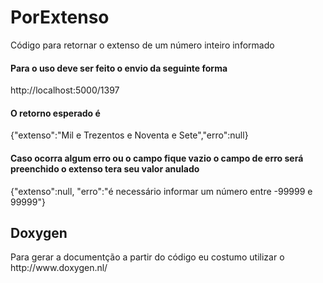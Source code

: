 <h1>PorExtenso</h1>
Código para retornar o extenso de um número inteiro informado


<h4>Para o uso deve ser feito o envio da seguinte forma</h4>
http://localhost:5000/1397

<h4>O retorno esperado é</h4>
{"extenso":"Mil e Trezentos e Noventa e Sete","erro":null}

<h4>Caso ocorra algum erro ou o campo fique vazio o campo de erro será preenchido o extenso tera seu valor anulado</h4>
{"extenso":null, "erro":"é necessário informar um número entre -99999 e 99999"}


<h2>Doxygen</h2>
Para gerar a documentção a partir do código eu costumo utilizar o http://www.doxygen.nl/
